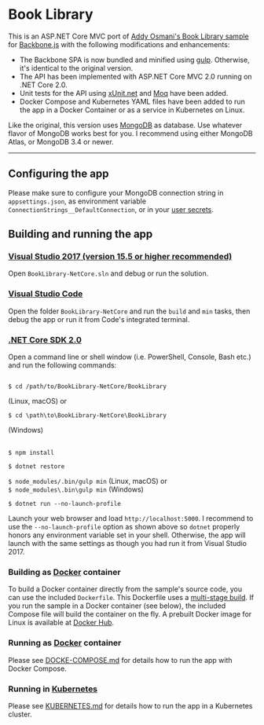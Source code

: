 # Book Library
This is an ASP.NET Core MVC port of [Addy Osmani's Book Library sample](https://github.com/addyosmani/backbone-fundamentals/tree/gh-pages/practicals/exercise-2)
for [Backbone.js](http://backbonejs.org/) with the following modifications and enhancements:
- The Backbone SPA is now bundled and minified using [gulp](http://gulpjs.com/). Otherwise, it's identical to the original version.
- The API has been implemented with ASP.NET Core MVC 2.0 running on .NET Core 2.0. 
- Unit tests for the API using [xUnit.net](https://github.com/xunit/xunit) and [Moq](https://github.com/moq/moq4) have been added.
- Docker Compose and Kubernetes YAML files have been added to run the app in a Docker Container or as a service in Kubernetes on Linux. 

Like the original, this version uses [MongoDB](https://www.mongodb.com/) as database. Use whatever flavor of MongoDB works best for you. I recommend using either MongoDB Atlas, or MongoDB 3.4 or newer.

****
## Configuring the app
Please make sure to configure your MongoDB connection string in `appsettings.json`, as environment variable  `ConnectionStrings__DefaultConnection`, or in your [user secrets](https://docs.microsoft.com/en-us/aspnet/core/security/app-secrets).

## Building and running the app
### [Visual Studio 2017 (version 15.5 or higher recommended)](https://www.visualstudio.com/download)
Open `BookLibrary-NetCore.sln` and debug or run the solution.

### [Visual Studio Code](https://code.visualstudio.com/)
Open the folder `BookLibrary-NetCore` and run the  `build` and `min` tasks, then debug the app or run it from Code's integrated terminal.

### [.NET Core SDK 2.0](https://www.microsoft.com/net/download/core)
Open a command line or shell window (i.e. PowerShell, Console, Bash etc.) and run the following commands:

<code>
$ cd /path/to/BookLibrary-NetCore/BookLibrary<br />
</code> (Linux, macOS)
or<br />
<code>   
$ cd \path\to\BookLibrary-NetCore\BookLibrary<br />
</code> (Windows)<br />
<br />

<code>
$ npm install <br />
$ dotnet restore <br />
$ node_modules/.bin/gulp min</code> (Linux, macOS) or <br />
<code>$ node_modules\.bin\gulp min</code> (Windows) <br />
<code>
$ dotnet run --no-launch-profile
</code>

Launch your web browser and load `http://localhost:5000`. I recommend to use the `--no-launch-profile` option as shown above so `dotnet` properly honors any environment variable set in your shell. Otherwise, the app will launch with the same settings as though you had run it from Visual Studio 2017.

### Building as [Docker](https://www.docker.com/community-edition) container
To build a Docker container directly from the sample's source code, you can use the included `Dockerfile`. This Dockerfile uses a [multi-stage build](https://docs.docker.com/engine/userguide/eng-image/multistage-build/). If you run the sample in a Docker container (see below), the included Compose file will build the container on the fly. A prebuilt Docker image for Linux is available at [Docker Hub]( https://hub.docker.com/r/joergjo/booklibrary-netcore/). 

### Running as [Docker](https://www.docker.com/community-edition) container
Please see [DOCKE-COMPOSE.md](DOCKER-COMPOSE.md) for details how to run the app with Docker Compose.

### Running in [Kubernetes](https://kubernetes.io/)
Please see [KUBERNETES.md](KUBERNETES.md) for details how to run the app in a Kubernetes cluster.
